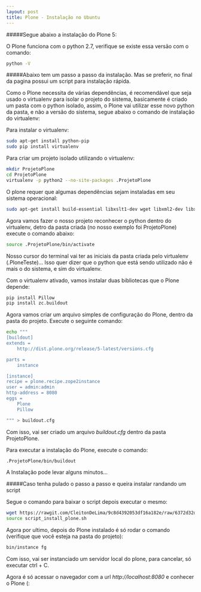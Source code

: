 ```yaml
---
layout: post
title: Plone - Instalação no Ubuntu
---
```


#####Segue abaixo a instalação do Plone 5:

O Plone funciona com o python 2.7, verifique se existe essa versão com o comando:

```sh
python -V
```

#####Abaixo tem um passo a passo da instalação. Mas se preferir, no final da pagina possui um script para instalação rápida.

Como o Plone necessita de várias dependências, é recomendável que seja usado o virtualenv para isolar o projeto do sistema, 
basicamente é criado um pasta com o python isolado, assim, o Plone vai utilizar esse novo python da pasta, e não a versão do 
sistema, segue abaixo o comando de instalação do virtualenv:

Para instalar o virtualenv:

```sh
sudo apt-get install python-pip
sudo pip install virtualenv
```

Para criar um projeto isolado utilizando o virtualenv:

```sh
mkdir ProjetoPlone
cd ProjetoPlone
virtualenv -p python2 --no-site-packages .ProjetoPlone
```

O plone requer que algumas dependências sejam instaladas em seu sistema operacional:

```sh
sudo apt-get install build-essential libxslt1-dev wget libxml2-dev libxml2-utils zlib1g-dev libjpeg-dev libfreetype6-dev poppler-utils wv python2.7-dev python-setuptools
```

Agora vamos fazer o nosso projeto reconhecer o python dentro do virtualenv, detro da pasta criada 
(no nosso exemplo foi ProjetoPlone) execute o comando abaixo:

```sh
source .ProjetoPlone/bin/activate
```

Nosso cursor do terminal vai ter as iniciais da pasta criada pelo virtualenv (.PloneTeste)… 
Isso quer dizer que o python que está sendo utilizado não é mais o do sistema, e sim do virtualenv.

Com o virtualenv ativado, vamos instalar duas bibliotecas que o Plone depende:

```sh
pip install Pillow
pip install zc.buildout
```

Agora vamos criar um arquivo simples de configuração do Plone, dentro da pasta do projeto. Execute o seguinte comando:

```sh
echo """
[buildout]
extends =
    http://dist.plone.org/release/5-latest/versions.cfg

parts =
    instance

[instance]
recipe = plone.recipe.zope2instance
user = admin:admin
http-address = 8080
eggs =
    Plone
    Pillow

""" > buildout.cfg
```

Com isso, vai ser criado um arquivo _buildout.cfg_ dentro da pasta ProjetoPlone.

Para executar a instalação do Plone, execute o comando:

```sh
.ProjetoPlone/bin/buildout
```

A Instalação pode levar alguns minutos...

#####Caso tenha pulado o passo a passo e queira instalar randando um script

Segue o comando para baixar o script depois executar o mesmo:

```sh
wget https://rawgit.com/CleitonDeLima/9c8d4392053df16a182e/raw/6372d32d704e41d64504d681bf7223efc5b88019/script_install_plone.sh
source script_install_plone.sh
```

Agora por ultimo, depois do Plone instalado é só rodar o comando (verifique que você esteja na pasta do projeto):

```sh
bin/instance fg
```

Com isso, vai ser instanciado um servidor local do plone, para cancelar, só executar ctrl + C.


Agora é só acessar o navegador com a url _http://localhost:8080_ e conhecer o Plone (:

